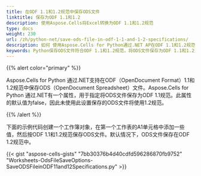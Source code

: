 ```yaml
---
title: 在ODF 1.1和1.2规范中保存ODS文件
linktitle: 保存为ODF 1.1和1.2 
description: 使用Aspose.Cells将Excel转换为ODF 1.1和1.2规范
type: docs
weight: 230
url: /zh/python-net/save-ods-file-in-odf-1-1-and-1-2-specifications/
description: 如何 使用Aspose.Cells for Python通过.NET AP在ODF 1.1和1.2规范中保存ODS文件。
keywords: Python保存ODS文件符合ODF 1.1和1.2规范，将ODS文件保存为ODF 1.1和1.2规范Pyton via NET。
---
```


{{% alert color="primary" %}}

Aspose.Cells for Python 通过.NET支持在ODF（OpenDocument Format）1.1和1.2规范中保存ODS（OpenDocument Spreadsheet）文件。Aspose.Cells for Python 通过.NET有一个属性，用于指定将ODS文件保存为ODF 1.1规范。此属性的默认值为false，因此未使用此设置保存的ODS文件将使用1.2规范。

{{% /alert %}}

下面的示例代码创建一个工作簿对象，在第一个工作表的A1单元格中添加一些值，然后按ODF 1.1和1.2规范保存ODS文件。默认情况下，ODS文件保存在ODF 1.2规范中。

{{< gist "aspose-cells-gists" "7bb30376b4d40cdfd596286870fb9752" "Worksheets-OdsFileSaveOptions-SaveODSFileinODF11and12Specifications.py" >}}
